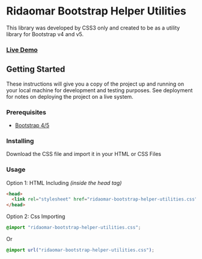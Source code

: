 # Ridaomar Bootstrap Helper Utilities

This library was developed by CSS3 only and created to be as a utility library for Bootstrap v4 and v5.

### [Live Demo](https://ridaomar.github.io/ridaomar-bootstrap-helper-utilities/examples/)


## Getting Started

These instructions will give you a copy of the project up and running on
your local machine for development and testing purposes. See deployment
for notes on deploying the project on a live system.

### Prerequisites

- [Bootstrap 4/5](https://getbootstrap.com)

### Installing

Download the CSS file and import it in your HTML or CSS Files


### Usage

Option 1: HTML Including _(inside the head tag)_

```html
<head>
  <link rel="stylesheet" href="ridaomar-bootstrap-helper-utilities.css">
</head>
```

Option 2: Css Importing

```css
@import "ridaomar-bootstrap-helper-utilities.css";
```

Or

```css
@import url("ridaomar-bootstrap-helper-utilities.css");
```
